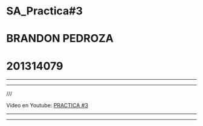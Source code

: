 # SA_Practica#3
# BRANDON PEDROZA

# 201314079
----------
*******
///

Video en Youtube: [PRACTICA #3](https://youtu.be/1T6-8DZpSHs)

-----------

-----------
